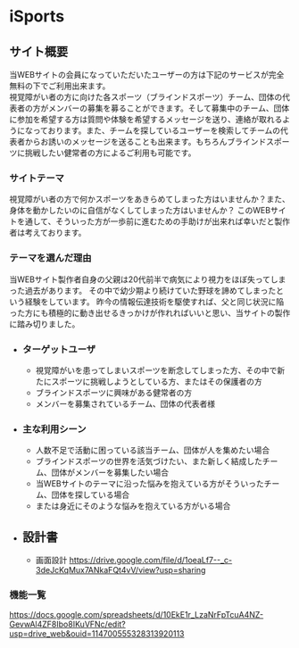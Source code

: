 # iSports

## サイト概要
当WEBサイトの会員になっていただいたユーザーの方は下記のサービスが完全無料の下でご利用出来ます。  
視覚障がい者の方に向けた各スポーツ（ブラインドスポーツ）チーム、団体の代表者の方がメンバーの募集を募ることができます。そして募集中のチーム、団体に参加を希望する方は質問や体験を希望するメッセージを送り、連絡が取れるようになっております。また、チームを探しているユーザーを検索してチームの代表者からお誘いのメッセージを送ることも出来ます。もちろんブラインドスポーツに挑戦したい健常者の方によるご利用も可能です。

### サイトテーマ
視覚障がい者の方で何かスポーツをあきらめてしまった方はいませんか？また、身体を動かしたいのに自信がなくしてしまった方はいませんか？
このWEBサイトを通して、そういった方が一歩前に進むための手助けが出来れば幸いだと製作者は考えております。

### テーマを選んだ理由
当WEBサイト製作者自身の父親は20代前半で病気により視力をほぼ失ってしまった過去があります。
その中で幼少期より続けていた野球を諦めてしまったという経験をしています。
昨今の情報伝達技術を駆使すれば、父と同じ状況に陥った方にも積極的に動き出せるきっかけが作れればいいと思い、当サイトの製作に踏み切りました。

- ### ターゲットユーザ
    - 視覚障がいを患ってしまいスポーツを断念してしまった方、その中で新たにスポーツに挑戦しようとしている方、またはその保護者の方
    - ブラインドスポーツに興味がある健常者の方
    - メンバーを募集されているチーム、団体の代表者様

- ### 主な利用シーン
    - 人数不足で活動に困っている該当チーム、団体が人を集めたい場合
    - ブラインドスポーツの世界を活気づけたい、また新しく結成したチーム、団体がメンバーを募集したい場合
    - 当WEBサイトのテーマに沿った悩みを抱えている方がそういったチーム、団体を探している場合
    - または身近にそのような悩みを抱えている方がいる場合

- ## 設計書
    - 画面設計 https://drive.google.com/file/d/1oeaLf7--_c-3deJcKqMux7ANkaFQt4vV/view?usp=sharing



### 機能一覧
https://docs.google.com/spreadsheets/d/10EkE1r_LzaNrFpTcuA4NZ-GevwAl4ZF8Ibo8IKuVFNc/edit?usp=drive_web&ouid=114700555328313920113
